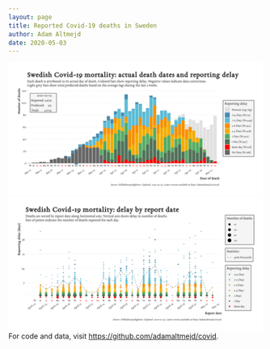 ```yaml
---
layout: page
title: Reported Covid-19 deaths in Sweden
author: Adam Altmejd
date: 2020-05-03
---
```


![Graph of Swedish Covid-19 deaths with reporting delay.](deaths_lag_sweden_2020-05-03.png "Swedish Covid-19 deaths.")
![Graph of Swedish Covid-19 reporting delay in daily deaths.](lag_trend_sweden_2020-05-03.png "Trend in Swedish Covid-19 mortality reporting delay.")
For code and data, visit <https://github.com/adamaltmejd/covid>.
